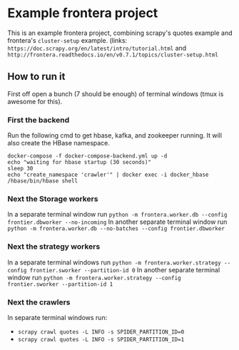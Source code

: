 # Example frontera project
This is an example frontera project, combining scrapy's quotes example and frontera's `cluster-setup` example.
(links: `https://doc.scrapy.org/en/latest/intro/tutorial.html` and `http://frontera.readthedocs.io/en/v0.7.1/topics/cluster-setup.html`

## How to run it
First off open a bunch (7 should be enough) of terminal windows (tmux is awesome for this).

### First the backend
Run the following cmd to get hbase, kafka, and zookeeper running. It will also create the HBase namespace.
```
docker-compose -f docker-compose-backend.yml up -d 
echo "waiting for hbase startup (30 seconds)"
sleep 30
echo "create_namespace 'crawler'" | docker exec -i docker_hbase /hbase/bin/hbase shell
```

### Next the Storage workers
In a separate terminal window run `python -m frontera.worker.db --config frontier.dbworker --no-incoming`
In another separate terminal window run `python -m frontera.worker.db --no-batches --config frontier.dbworker`

### Next the strategy workers
In a separate terminal windows run `python -m frontera.worker.strategy --config frontier.sworker --partition-id 0`
In another separate terminal window run `python -m frontera.worker.strategy --config frontier.sworker --partition-id 1`

### Next the crawlers
In separate terminal windows run:
- `scrapy crawl quotes -L INFO -s SPIDER_PARTITION_ID=0`
- `scrapy crawl quotes -L INFO -s SPIDER_PARTITION_ID=1`
